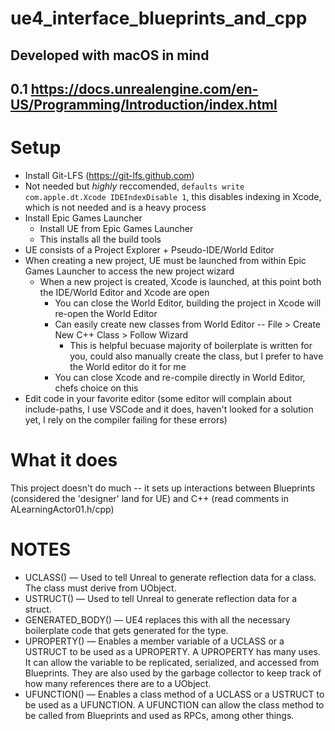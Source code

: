# ue4_interface_blueprints_and_cpp
## Developed with macOS in mind
## 0.1 https://docs.unrealengine.com/en-US/Programming/Introduction/index.html

# Setup
- Install Git-LFS (https://git-lfs.github.com)
- Not needed but _highly_ reccomended, `defaults write com.apple.dt.Xcode IDEIndexDisable 1`, this disables indexing in Xcode, which is not needed and is a heavy process
- Install Epic Games Launcher
  - Install UE from Epic Games Launcher
  - This installs all the build tools
- UE consists of a Project Explorer + Pseudo-IDE/World Editor
- When creating a new project, UE must be launched from within Epic Games Launcher to access the new project wizard
  - When a new project is created, Xcode is launched, at this point both the IDE/World Editor and Xcode are open
    - You can close the World Editor, building the project in Xcode will re-open the World Editor
    - Can easily create new classes from World Editor -- File > Create New C++ Class > Follow Wizard
      - This is helpful becuase majority of boilerplate is written for you, could also manually create the class, but I prefer to have the World editor do it for me
     - You can close Xcode and re-compile directly in World Editor, chefs choice on this
- Edit code in your favorite editor (some editor will complain about include-paths, I use VSCode and it does, haven't looked for a solution yet, I rely on the compiler failing for these errors)

# What it does
This project doesn't do much -- it sets up interactions between Blueprints (considered the 'designer' land for UE) and C++ (read comments in ALearningActor01.h/cpp)

# NOTES

- UCLASS() — Used to tell Unreal to generate reflection data for a class. The class must derive from UObject.
- USTRUCT() — Used to tell Unreal to generate reflection data for a struct.
- GENERATED_BODY() — UE4 replaces this with all the necessary boilerplate code that gets generated for the type.
- UPROPERTY() — Enables a member variable of a UCLASS or a USTRUCT to be used as a UPROPERTY. A UPROPERTY has many uses. It can allow the variable to be replicated, serialized, and accessed from Blueprints. They are also used by the garbage collector to keep track of how many references there are to a UObject.
- UFUNCTION() — Enables a class method of a UCLASS or a USTRUCT to be used as a UFUNCTION. A UFUNCTION can allow the class method to be called from Blueprints and used as RPCs, among other things.

